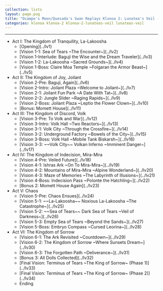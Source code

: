 ```yaml
---
collection: lists
layout: page.pug
title: "Ocampo's Moon/Quesada's Swan Replays Klonoa 2: Lunatea's Veil - Masterlist"
categories: klonoa klonoa-2 klonoa-2-lunateas-veil lunateas-veil
---
```


---
<ul class="section-wrapper">
	<li><span class="section-no">Act I: The Kingdom of Tranquility, La-Lakoosha</span>
		<ul class="masterlink-wrapper">
			<li>[Opening](../lv1)</li>
			<li>[Vision 1-1: Sea of Tears ~The Encounter~](../lv2)</li>
			<li>[Vision 1-Interlude: Baguji the Wise and the Dream Traveler](../lv3)</li>
			<li>[Vision 1-2: La-Lakoosha ~Sacred Grounds~](../lv4)</li>
			<li>[Vision 1-Boss: Claire Moa Temple ~Folgaran the Armor Beast~](../lv5)</li>
		</ul>
	</li>
	<li><span class="section-no">Act II: The Kingdom of Joy, Joilant</span>
		<ul class="masterlink-wrapper">
			<li>[Vision 2-Pre: Baguji, Again](../lv6)</li>
			<li>[Vision 2-Intro: Joilant Plaza ~Welcome to Joilant~](../lv7)</li>
			<li>[Vision 2-1: Joilant Fun Park ~A Date With Tat~](../lv8)</li>
			<li>[Vision 2-2: Jungle Slider ~Raging Rapids~](../lv9)</li>
			<li>[Vision 2-Boss: Joilant Plaza ~Leptio the Flower Clown~](../lv10)</li>
			<li>[Bonus: Momett House](../lv11)</li>
		</ul>
	</li>
	<li><span class="section-no">Act III: The Kingdom of Discord, Volk</span>
		<ul class="masterlink-wrapper">
			<li>[Vision 3-Pre: To Volk and War](../lv12)</li>
			<li>[Vision 3-Intro: Volk Hall ~Two Reactors~](../lv13)</li>
			<li>[Vision 3-1: Volk City ~Through the Crossfire~](../lv14)</li>
			<li>[Vision 3-2: Underground Factory ~Bowels of the City~](../lv15)</li>
			<li>[Vision 3-Boss: Volk Hall ~Mobile Tank Biskarsh~](../lv16)</li>
			<li>[Vision 3-3: ~~Volk City~~ Volkan Inferno ~Imminent Danger~](../lv17)</li>
		</ul>
	</li>
	<li><span class="section-no">Act IV: The Kingdom of Indecision, Mira-Mira</span>
		<ul class="masterlink-wrapper">
			<li>[Vision 4-Pre: Veiled Future](../lv18)</li>
			<li>[Vision 4-1: Ishras Ark ~On To Mira-Mira~](../lv19)</li>
			<li>[Vision 4-2: Mountains of Mira-Mira ~Alpine Wonderland~](../lv20)</li>
			<li>[Vision 4-3: Maze of Memories ~The Labyrinth of Illusions~](../lv21)</li>
			<li>[Vision 4-Boss: Indecision Pass ~Polonte the Hatchling~](../lv22)</li>
			<li>[Bonus 2: Momett House Again](../lv23)</li>
		</ul>
	</li>
	<li><span class="section-no">Act V: Chaos</span>
		<ul class="masterlink-wrapper">
			<li>[Vision 5-Pre: Chaos Ensues](../lv24)</li>
			<li>[Vision 5-1: ~~La-Lakoosha~~ Noxious La-Lakoosha ~The Catastrophe~](../lv25)</li>
			<li>[Vision 5-2: ~~Sea of Tears~~ Dark Sea of Tears ~Veil of Darkness~](../lv26)</li>
			<li>[Vision 5-3: Empty Sea of Tears ~Beyond the Sands~](../lv27)</li>
			<li>[Vision 5-Boss: Embryo Compass ~Cursed Leorina~](../lv28)</li>
		</ul>
	</li>
	<li><span class="section-no">Act VI: The Kingdom of Sorrow</span>
		<ul class="masterlink-wrapper">
			<li>[Vision 6-1: The Ark Revisited ~Countdown~](../lv29)</li>
			<li>[Vision 6-2: The Kingdom of Sorrow ~Where Sunsets Dream~](../lv30)</li>
			<li>[Vision 6-3: The Forgotten Path ~Deliverance~](../lv31)</li>
			<li>[Bonus 3: All Dolls Collected](../lv32)</li>
			<li>[Final Vision: Terminus of Tears ~The King of Sorrow~ (Phase 1)](../lv33)</li>
			<li>[Final Vision: Terminus of Tears ~The King of Sorrow~ (Phase 2)](../lv34)</li>
			<li>Ending</li>
		</ul>
	</li>
</ul>